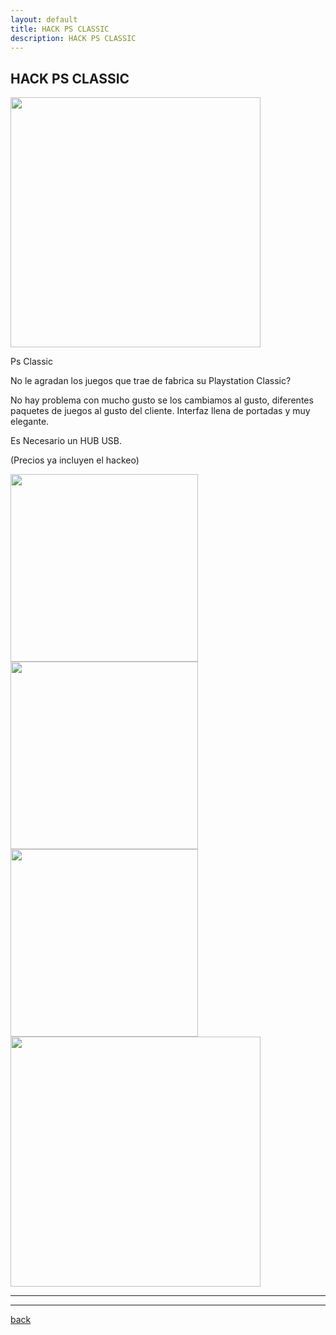 ```yaml
---
layout: default
title: HACK PS CLASSIC 
description: HACK PS CLASSIC
---
```


## HACK PS CLASSIC

<img src="https://user-images.githubusercontent.com/78656150/183830664-0e100605-8f5d-4f02-83a6-09cd2a3b56dd.png" width="400" height="400" />

Ps Classic

No le agradan los juegos que trae de fabrica su Playstation Classic?

No hay problema con mucho gusto se los cambiamos al gusto, diferentes paquetes de juegos al gusto del cliente.
Interfaz llena de portadas y muy elegante.

Es Necesario un HUB USB.

(Precios ya incluyen el hackeo)

<img src="https://raw.githubusercontent.com/TuxMaster22/cayman/master/pics/psclassic/psclassicdemo1.jpg" width="300" height="300" /> <img src="https://user-images.githubusercontent.com/78656150/183830764-8bbbe322-32bb-42fc-ad97-2730deca0449.png" width="300" height="300" />
<img src="https://user-images.githubusercontent.com/78656150/183830742-635c747e-cca7-401b-ac0c-0b6ffca1f070.png" width="300" height="300" />
<img src="https://user-images.githubusercontent.com/78656150/183830756-b402baaf-138b-47f1-9b48-861b6ba935aa.png" width="400" height="400" />
****

-------

[back](./)

